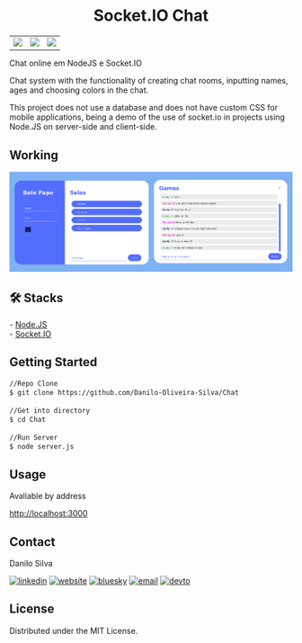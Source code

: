 <h1 align="center">Socket.IO Chat</h1>

<table border=0>
<tr>
    <td><img src="https://img.shields.io/static/v1?label=Autor&message=Danilo%20Silva&color=7159c1&style=for-the-badge&logo=" /></td>
    <td><img src="https://img.shields.io/static/v1?label=Node.JS&message=12.18.2&color=1c841c&style=for-the-badge&logo=node.js" /></td>
    <td><img src="https://img.shields.io/static/v1?label=Socket.io&message=4.0&color=010101&style=for-the-badge&logo=socket.io" /></td>
</tr>
</table>


<p>Chat online em NodeJS e Socket.IO</p>

<p>Chat system with the functionality of creating chat rooms, inputting names, ages and choosing colors in the chat.</p>
<p>This project does not use a database and does not have custom CSS for mobile applications, being a demo of the use of socket.io in projects using Node.JS on server-side and client-side.</p>

<h2>Working</h2>

![Alt text](https://github.com/Danilo-Oliveira-Silva/Chat/blob/main/chat-print-geral.png "Print")

<h2>🛠 Stacks</h2>
- <a href="https://nodejs.org/en/">Node.JS</a><br />
- <a href="https://socket.io/">Socket.IO</a>

<h2>Getting Started</h2>

```node
//Repo Clone
$ git clone https://github.com/Danilo-Oliveira-Silva/Chat

//Get into directory
$ cd Chat

//Run Server
$ node server.js

```

<h2>Usage</h2>

<p> Avaliable by address</p>
<a href="http://localhost:3000">http://localhost:3000</a>

<h2>Contact</h2>

Danilo Silva

[![linkedin](https://img.shields.io/badge/linkedin-0A66C2?style=for-the-badge&logo=linkedin&logoColor=white)](https://www.linkedin.com/in/danilodevs/)
[![website](https://img.shields.io/badge/website-580ea1?style=for-the-badge&logo=twitter&logoColor=white)](https://www.iamdanilo.com/)
[![bluesky](https://img.shields.io/badge/bluesky-1DA1F2?style=for-the-badge&logo=bluesky&logoColor=white)](https://bsky.app/profile/danilodev.bsky.social)
[![email](https://img.shields.io/static/v1?label=&message=E-mail&color=007722&style=for-the-badge&logo=mail.ru)](mailto:danilo.o.s@hotmail.com)
[![devto](https://img.shields.io/badge/dev.to-0A0A0A?style=for-the-badge&logo=devdotto&logoColor=white)](https://dev.to/danilosilva)

<h2>License</h2>
Distributed under the MIT License.

